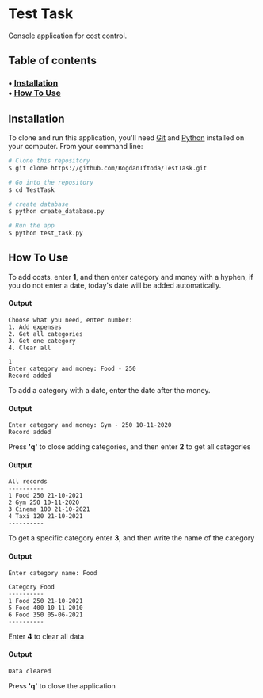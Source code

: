 # Test Task

Console application for cost control.

## Table of contents
<h3>
  • <a href="#installation">Installation</a><br>
  • <a href="#how-to-use">How To Use</a><br>
</h3>

## Installation

To clone and run this application, you'll need [Git](https://git-scm.com) and [Python](https://www.python.org/) installed on your computer. From your command line:

```bash
# Clone this repository
$ git clone https://github.com/BogdanIftoda/TestTask.git

# Go into the repository
$ cd TestTask

# create database
$ python create_database.py

# Run the app
$ python test_task.py
```

## How To Use

To add costs, enter **1**, and then enter category and money with a hyphen, if you do not enter a date, today's date will be added automatically.

#### Output
```text
Choose what you need, enter number:
1. Add expenses
2. Get all categories
3. Get one category
4. Clear all

1
Enter category and money: Food - 250
Record added
```

To add a category with a date, enter the date after the money.

#### Output
```text
Enter category and money: Gym - 250 10-11-2020
Record added
```

Press **'q'** to close adding categories, and then enter **2** to get all categories

#### Output
```text
All records
----------
1 Food 250 21-10-2021
2 Gym 250 10-11-2020
3 Cinema 100 21-10-2021
4 Taxi 120 21-10-2021
----------
```

To get a specific category enter **3**, and then write the name of the category

#### Output
```text
Enter category name: Food

Category Food
----------
1 Food 250 21-10-2021
5 Food 400 10-11-2010
6 Food 350 05-06-2021
----------
```

Enter **4** to clear all data

#### Output
```text
Data cleared
```

Press **'q'** to close the application


